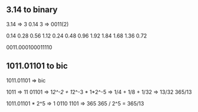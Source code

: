 ## 3.14 to binary

3.14 => 3 0.14
3 => 0011(2)

0.14
0.28
0.56
1.12
0.24
0.48
0.96
1.92
1.84
1.68
1.36
0.72

0011.000100011110

## 1011.01101 to bic

1011.01101 => bic

1011 => 11
01101 => 1*2^-2 + 1*2^-3 * 1*2^-5 => 1/4 + 1/8 + 1/32 => 13/32
365/13

1011.01101 * 2^5 => 1 0110 1101 => 365
365 / 2^5 = 365/13